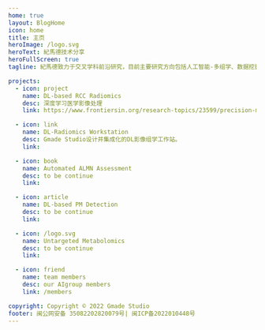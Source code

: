 ```yaml
---
home: true
layout: BlogHome
icon: home
title: 主页
heroImage: /logo.svg
heroText: 紀馬德技术分享
heroFullScreen: true
tagline: 紀馬德致力于交叉学科前沿研究，目前主要研究方向包括人工智能-多组学、数据挖掘等。

projects:
  - icon: project
    name: DL-based RCC Radiomics
    desc: 深度学习医学影像处理
    link: https://www.frontiersin.org/research-topics/23599/precision-medicine-and-translational-research-in-urological-oncology

  - icon: link
    name: DL-Radiomics Workstation
    desc: Gmade Studio设计并集成化的DL影像组学工作站。
    link: 

  - icon: book
    name: Automated ALMN Assessment
    desc: to be continue
    link: 

  - icon: article
    name: DL-based PM Detection
    desc: to be continue
    link: 

  - icon: /logo.svg
    name: Untargeted Metabolomics
    desc: to be continue
    link: 

  - icon: friend
    name: team members
    desc: our AIgroup members
    link: /members

copyright: Copyright © 2022 Gmade Studio
footer: 闽公网安备 35082202820079号| 闽ICP备2022010448号 
---
```

